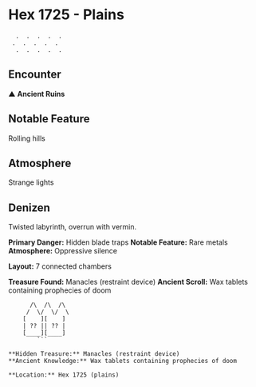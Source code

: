 # Hex 1725 - Plains
```
  .  .  .  .  .
 .  .  .  .  .
  .  .  .  .  .
```

## Encounter

▲ **Ancient Ruins**

## Notable Feature

Rolling hills

## Atmosphere

Strange lights

## Denizen

Twisted labyrinth, overrun with vermin.

**Primary Danger:** Hidden blade traps
**Notable Feature:** Rare metals
**Atmosphere:** Oppressive silence

**Layout:** 7 connected chambers

**Treasure Found:** Manacles (restraint device)
**Ancient Scroll:** Wax tablets containing prophecies of doom


```
      /\  /\  /\
     /  \/  \/  \
    [    ][    ]
    | ?? || ?? |
    [____][____]
        ```

**Hidden Treasure:** Manacles (restraint device)
**Ancient Knowledge:** Wax tablets containing prophecies of doom

**Location:** Hex 1725 (plains)
